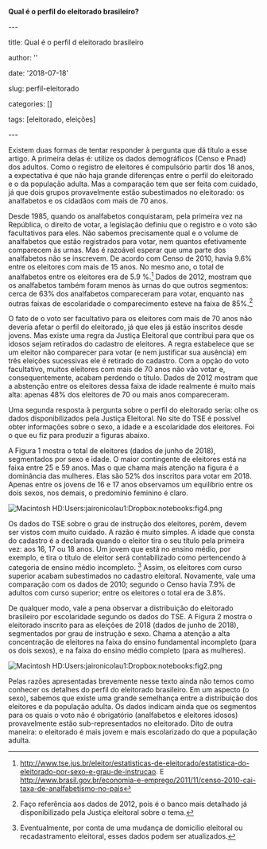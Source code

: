 **Qual é o perfil do eleitorado brasileiro?**

\---

title: Qual é o perfil d eleitorado brasileiro

author: ''

date: '2018-07-18'

slug: perfil-eleitorado

categories: []

tags: [eleitorado, eleições]

\---

Existem duas formas de tentar responder à pergunta que dá título a esse artigo.
A primeira delas é: utilize os dados demográficos (Censo e Pnad) dos adultos.
Como o registro de eleitores é compulsório partir dos 18 anos, a expectativa é
que não haja grande diferenças entre o perfil do eleitorado e o da população
adulta. Mas a comparação tem que ser feita com cuidado, já que dois grupos
provavelmente estão subestimados no eleitorado: os analfabetos e os cidadãos com
mais de 70 anos.

Desde 1985, quando os analfabetos conquistaram, pela primeira vez na República,
o direito de votar, a legislação definiu que o registro e o voto são
facultativos para eles. Não sabemos precisamente qual e o volume de analfabetos
que estão registrados para votar, nem quantos efetivamente comparecem às urnas.
Mas é razoável esperar que uma parte dos analfabetos não se inscrevem. De acordo
com Censo de 2010, havia 9.6% entre os eleitores com mais de 15 anos. No mesmo
ano, o total de analfabetos entre os eleitores era de 5.9 %.[^1] Dados de 2012,
mostram que os analfabetos também foram menos às urnas do que outros segmentos:
cerca de 63% dos analfabetos compareceram para votar, enquanto nas outras faixas
de escolaridade o comparecimento esteve na faixa de 85%.[^2]

[^1]: <http://www.tse.jus.br/eleitor/estatisticas-de-eleitorado/estatistica-do-eleitorado-por-sexo-e-grau-de-instrucao>.
E
<http://www.brasil.gov.br/economia-e-emprego/2011/11/censo-2010-cai-taxa-de-analfabetismo-no-pais>

[^2]: Faço referência aos dados de 2012, pois é o banco mais detalhado já
disponibilizado pela Justiça eleitoral sobre o tema.

O fato de o voto ser facultativo para os eleitores com mais de 70 anos não
deveria afetar o perfil do eleitorado, já que eles já estão inscritos desde
jovens. Mas existe uma regra da Justiça Eleitoral que contribui para que os
idosos sejam retirados do cadastro de eleitores. A regra estabelece que se um
eleitor não comparecer para votar (e nem justificar sua ausência) em três
eleições sucessivas ele é retirado do cadastro. Com a opção do voto facultativo,
muitos eleitores com mais de 70 anos não vão votar e, consequentemente, acabam
perdendo o título. Dados de 2012 mostram que a abstenção entre os eleitores
dessa faixa de idade realmente é muito mais alta: apenas 48% dos eleitores de 70
ou mais anos compareceram.

Uma segunda resposta à pergunta sobre o perfil do eleitorado seria: olhe os
dados disponibilizados pela Justiça Eleitoral. No site do TSE é possível obter
informações sobre o sexo, a idade e a escolaridade dos eleitores. Foi o que eu
fiz para produzir a figuras abaixo.

A Figura 1 mostra o total de eleitores (dados de junho de 2018), segmentados por
sexo e idade. O maior contingente de eleitores está na faixa entre 25 e 59 anos.
Mas o que chama mais atenção na figura é a dominância das mulheres. Elas são 52%
dos inscritos para votar em 2018. Apenas entre os jovens de 16 e 17 anos
observamos um equilíbrio entre os dois sexos, nos demais, o predomínio feminino
é claro.

![Macintosh HD:Users:jaironicolau1:Dropbox:notebooks:fig4.png](media/image1.png)

Os dados do TSE sobre o grau de instrução dos eleitores, porém, devem ser vistos
com muito cuidado. A razão é muito simples. A idade que consta do cadastro é a
declarada quando o eleitor tira o seu título pela primeira vez: aos 16, 17 ou 18
anos. Um jovem que está no ensino médio, por exemplo, e tira o título de eleitor
será contabilizado como pertencendo à categoria de ensino médio incompleto. [^3]
Assim, os eleitores com curso superior acabam subestimados no cadastro
eleitoral. Novamente, vale uma comparação com os dados de 2010; segundo o Censo
havia 7.9% de adultos com curso superior; entre os eleitores o total era de
3.8%.

[^3]: Eventualmente, por conta de uma mudança de domicilio eleitoral ou
recadastramento eleitoral, esses dados podem ser atualizados.

De qualquer modo, vale a pena observar a distribuição do eleitorado brasileiro
por escolaridade segundo os dados do TSE. A Figura 2 mostra o eleitorado
inscrito para as eleições de 2018 (dados de junho de 2018), segmentados por grau
de instrução e sexo. Chama a atenção a alta concentração de eleitores na faixa
do ensino fundamental incompleto (para os dois sexos), e na faixa do ensino
médio completo (para as mulheres).

![Macintosh HD:Users:jaironicolau1:Dropbox:notebooks:fig2.png](media/image2.png)

Pelas razões apresentadas brevemente nesse texto ainda não temos como conhecer
os detalhes do perfil do eleitorado brasileiro. Em um aspecto (o sexo), sabemos
que existe uma grande semelhança entre a distribuição dos eleitores e da
população adulta. Os dados indicam ainda que os segmentos para os quais o voto
não é obrigatório (analfabetos e eleitores idosos) provavelmente estão
sub-representados no eleitorado. Dito de outra maneira: o eleitorado é mais
jovem e mais escolarizado do que a população adulta.

